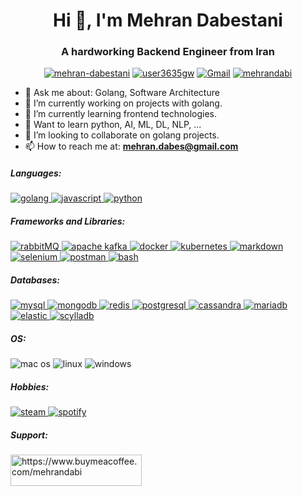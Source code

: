 <h1 align="center">Hi 👋, I'm Mehran Dabestani</h1>
<h3 align="center">A hardworking Backend Engineer from Iran</h3>

<p align="center">
    <a href="https://linkedin.com/in/mehran-dabestani" target="blank"><img src="https://img.shields.io/badge/LinkedIn-0077B5?style=for-the-badge&logo=linkedin&logoColor=white" alt="mehran-dabestani"/></a>
    <a href="https://www.leetcode.com/user3635gw" target="blank"><img src="https://img.shields.io/badge/-LeetCode-FFA116?style=for-the-badge&logo=LeetCode&logoColor=black" alt="user3635gw"/></a>
    <a href="mailto:mehran.dabes@gmail.com" target="_blank"><img src="https://img.shields.io/badge/Gmail-D14836?style=for-the-badge&logo=gmail&logoColor=white" alt="Gmail"/></a>
    <a href="https://t.me/mehrandabi" target="_blank"><img src="https://img.shields.io/badge/Telegram-2CA5E0?style=for-the-badge&logo=telegram&logoColor=white" alt="mehrandabi"/></a>
</p>

- 💬 Ask me about:  Golang, Software Architecture
- 🔭 I’m currently working on projects with golang.
- 🌱 I’m currently learning frontend technologies.
- 🏫 Want to learn python, AI, ML, DL, NLP, ...
- 👯 I’m looking to collaborate on golang projects.
- 📫 How to reach me at:  **mehran.dabes@gmail.com**


<h5 align="left">Languages:</h5>
<p>
    <a href="https://golang.org" target="_blank" rel="noreferrer"> <img src="https://img.shields.io/badge/Go-00ADD8?style=for-the-badge&logo=go&logoColor=white" alt="golang"/> </a>
    <a href="https://developer.mozilla.org/en-US/docs/Web/JavaScript" target="_blank" rel="noreferrer"> <img src="	https://img.shields.io/badge/JavaScript-323330?style=for-the-badge&logo=javascript&logoColor=F7DF1E" alt="javascript"/> </a>
    <a href="https://www.python.org" target="_blank" rel="noreferrer"> <img src="https://img.shields.io/badge/Python-FFD43B?style=for-the-badge&logo=python&logoColor=blue" alt="python"/> </a>
</p>

<h5 align="left">Frameworks and Libraries:</h5>
<p>
    <a href="https://www.rabbitmq.com" target="_blank" rel="noreferrer"> <img src="https://img.shields.io/badge/rabbitmq-%23FF6600.svg?&style=for-the-badge&logo=rabbitmq&logoColor=white" alt="rabbitMQ"/> </a>
    <a href="https://kafka.apache.org/" target="_blank" rel="noreferrer"> <img src="https://img.shields.io/badge/Apache_Kafka-231F20?style=for-the-badge&logo=apache-kafka&logoColor=white" alt="apache kafka"/> </a>
    <a href="https://www.docker.com/" target="_blank" rel="noreferrer"> <img src="https://img.shields.io/badge/Docker-2CA5E0?style=for-the-badge&logo=docker&logoColor=white" alt="docker"/> </a>
    <a href="https://kubernetes.io" target="_blank" rel="noreferrer"> <img src="https://img.shields.io/badge/kubernetes-326ce5.svg?&style=for-the-badge&logo=kubernetes&logoColor=white" alt="kubernetes"/> </a>
    <a href="https://www.markdownguide.org/" target="_blank" rel="noreferrer"> <img src="https://img.shields.io/badge/markdown-%23000000.svg?&style=for-the-badge&logo=markdown&logoColor=white" alt="markdown"/> </a>
    <a href="https://www.selenium.dev/" target="_blank" rel="noreferrer"> <img src="https://img.shields.io/badge/Selenium-43B02A?style=for-the-badge&logo=Selenium&logoColor=white" alt="selenium"/> </a>
    <a href="https://postman.com" target="_blank" rel="noreferrer"> <img src="https://img.shields.io/badge/Postman-FF6C37?style=for-the-badge&logo=Postman&logoColor=white" alt="postman"/> </a>
    <a href="https://www.gnu.org/software/bash/" target="_blank" rel="noreferrer"><img src="https://img.shields.io/badge/Shell_Script-121011?style=for-the-badge&logo=gnu-bash&logoColor=white" alt="bash"/></a>
</p>

<h5 align="left">Databases:</h5>
<p>
    <a href="https://www.mysql.com/" target="_blank" rel="noreferrer"> <img src="https://img.shields.io/badge/MySQL-005C84?style=for-the-badge&logo=mysql&logoColor=white" alt="mysql"/> </a>
    <a href="https://www.mongodb.com/" target="_blank" rel="noreferrer"> <img src="https://img.shields.io/badge/MongoDB-4EA94B?style=for-the-badge&logo=mongodb&logoColor=white" alt="mongodb"/> </a>
    <a href="https://redis.io" target="_blank" rel="noreferrer"> <img src="https://img.shields.io/badge/redis-%23DD0031.svg?&style=for-the-badge&logo=redis&logoColor=white" alt="redis"/> </a>
    <a href="https://www.postgresql.org" target="_blank" rel="noreferrer"> <img src="https://img.shields.io/badge/PostgreSQL-316192?style=for-the-badge&logo=postgresql&logoColor=white" alt="postgresql"/> </a>
    <a href="https://cassandra.apache.org/" target="_blank" rel="noreferrer"> <img src="https://img.shields.io/badge/Cassandra-1287B1?style=for-the-badge&logo=apache%20cassandra&logoColor=white" alt="cassandra"/> </a>
    <a href="https://mariadb.org/" target="_blank" rel="noreferrer"> <img src="https://img.shields.io/badge/MariaDB-003545?style=for-the-badge&logo=mariadb&logoColor=white" alt="mariadb"/> </a>
    <a href="https://www.elastic.co" target="_blank" rel="noreferrer"> <img src="https://img.shields.io/badge/Elastic_Search-005571?style=for-the-badge&logo=elasticsearch&logoColor=white" alt="elastic"/> </a>
    <a href="https://www.scylladb.com/" target="_blank" rel="noreferrer"> <img src="https://img.shields.io/badge/Scylla%20DB-6CD5E7?style=for-the-badge&logo=scylladb&logoColor=000" alt="scylladb"/> </a>
</p>

<h5 align="left">OS:</h5>
<p>
    <img src="https://img.shields.io/badge/mac%20os-000000?style=for-the-badge&logo=apple&logoColor=white" alt="mac os"/>
    <img src="https://img.shields.io/badge/Linux-FCC624?style=for-the-badge&logo=linux&logoColor=black" alt="linux"/>
    <img src="https://img.shields.io/badge/Windows-0078D6?style=for-the-badge&logo=windows&logoColor=white" alt="windows"/>
</p>
<h5 align="left">Hobbies:</h5>
<p>
    <a href="https://steamcommunity.com/id/mehrandabi/" target="_blank" rel="noreferrer"> <img src="https://img.shields.io/badge/Steam-000000?style=for-the-badge&logo=steam&logoColor=white" alt="steam"/> </a>
    <a href="https://open.spotify.com/user/mehrandabi" target="_blank" rel="noreferrer"> <img src="https://img.shields.io/badge/Spotify-1ED760?&style=for-the-badge&logo=spotify&logoColor=white" alt="spotify"/> </a>
</p>

<h5 align="left">Support:</h5>
<p><a href="https://www.buymeacoffee.com/https://www.buymeacoffee.com/mehrandabi"> <img align="left" src="https://cdn.buymeacoffee.com/buttons/v2/default-yellow.png" height="50" width="210" alt="https://www.buymeacoffee.com/mehrandabi" /></a></p><br><br>

